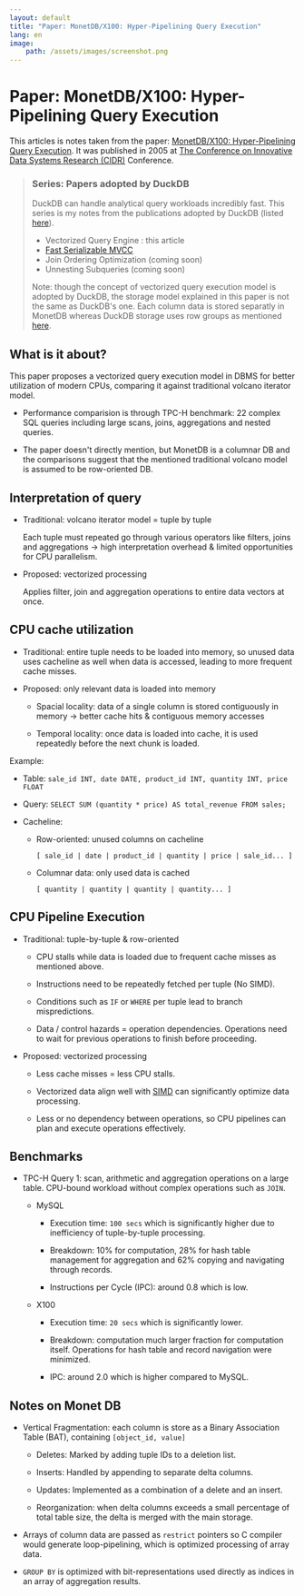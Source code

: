 ```yaml
---
layout: default
title: "Paper: MonetDB/X100: Hyper-Pipelining Query Execution"
lang: en
image:
    path: /assets/images/screenshot.png
---
```


# Paper: MonetDB/X100: Hyper-Pipelining Query Execution

This articles is notes taken from the paper: [MonetDB/X100: Hyper-Pipelining Query Execution](http://cidrdb.org/cidr2005/papers/P19.pdf). It was published in 2005 at [The Conference on Innovative Data Systems Research (CIDR)](https://www.cidrdb.org/) Conference.

> ### Series: Papers adopted by DuckDB
>
> DuckDB can handle analytical query workloads incredibly fast. This series is my notes from the publications adopted by DuckDB (listed [here](https://duckdb.org/why_duckdb.html#standing-on-the-shoulders-of-giants)).
>
> - Vectorized Query Engine : this article
> - [Fast Serializable MVCC](/2024/08/20/paper-fast-serializable-mvcc.html)
> - Join Ordering Optimization (coming soon)
> - Unnesting Subqueries (coming soon)
>
> Note: though the concept of vectorized query execution model is adopted by DuckDB, the storage model explained in this paper is not the same as DuckDB's one. Each column data is stored separatly in MonetDB whereas DuckDB storage uses row groups as mentioned [here](https://duckdb.org/docs/internals/storage.html#row-groups).

## What is it about?

This paper proposes a vectorized query execution model in DBMS for better utilization of modern CPUs, comparing it against traditional volcano iterator model.

- Performance comparision is through TPC-H benchmark: 22 complex SQL queries including large scans, joins, aggregations and nested queries.

- The paper doesn't directly mention, but MonetDB is a columnar DB and the comparisons suggest that the mentioned traditional volcano model is assumed to be row-oriented DB.

## Interpretation of query

* Traditional: volcano iterator model = tuple by tuple 

    Each tuple must repeated go through various operators like filters, joins and aggregations -> high interpretation overhead & limited opportunities for CPU parallelism.

* Proposed: vectorized processing 

    Applies filter, join and aggregation operations to entire data vectors at once.

## CPU cache utilization

* Traditional: entire tuple needs to be loaded into memory, so unused data uses cacheline as well when data is accessed, leading to more frequent cache misses.

* Proposed: only relevant data is loaded into memory

    * Spacial locality: data of a single column is stored contiguously in memory -> better cache hits & contiguous memory accesses

    * Temporal locality: once data is loaded into cache, it is used repeatedly before the next chunk is loaded.

Example:
* Table: `sale_id INT, date DATE, product_id INT, quantity INT, price FLOAT`

* Query: `SELECT SUM (quantity * price) AS total_revenue FROM sales;`

* Cacheline:

    * Row-oriented: unused columns on cacheline

        `[ sale_id | date | product_id | quantity | price | sale_id... ]`

    * Columnar data: only used data is cached
            
        `[ quantity | quantity | quantity | quantity... ]`
    

## CPU Pipeline Execution

* Traditional: tuple-by-tuple & row-oriented

    * CPU stalls while data is loaded due to frequent cache misses as mentioned above.

    * Instructions need to be repeatedly fetched per tuple (No SIMD).

    * Conditions such as `IF` or `WHERE` per tuple lead to branch mispredictions.

    * Data / control hazards = operation dependencies. Operations need to wait for previous operations to finish before proceeding.

* Proposed: vectorized processing

    * Less cache misses = less CPU stalls.

    * Vectorized data align well with [SIMD](https://en.wikipedia.org/wiki/Single_instruction,_multiple_data) can significantly optimize data processing.

    * Less or no dependency between operations, so CPU pipelines can plan and execute operations effectively. 

## Benchmarks

* TPC-H Query 1: scan, arithmetic and aggregation operations on a large table. CPU-bound workload without complex operations such as `JOIN`.

    * MySQL

        * Execution time: `100 secs` which is significantly higher due to inefficiency of tuple-by-tuple processing.

        * Breakdown: 10% for computation, 28% for hash table management for aggregation and 62% copying and navigating through records.

        * Instructions per Cycle (IPC): around 0.8 which is low.

    * X100

        * Execution time: `20 secs` which is significantly lower.

        * Breakdown: computation much larger fraction for computation itself. Operations for hash table and record navigation were minimized.

        * IPC: around 2.0 which is higher compared to MySQL.

## Notes on Monet DB 

* Vertical Fragmentation: each column is store as a Binary Association Table (BAT), containing `[object_id, value]`

    * Deletes: Marked by adding tuple IDs to a deletion list.

    * Inserts: Handled by appending to separate delta columns.

    * Updates: Implemented as a combination of a delete and an insert.

    * Reorganization: when delta columns exceeds a small percentage of total table size, the delta is merged with the main storage.

* Arrays of column data are passed as `restrict` pointers so C compiler would generate loop-pipelining, which is optimized processing of array data.

* `GROUP BY` is optimized with bit-representations used directly as indices in an array of aggregation results.